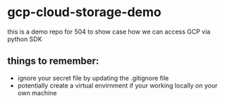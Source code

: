 # gcp-cloud-storage-demo
this is a demo repo for 504 to show case how we can access GCP via python SDK 

## things to remember: 
- ignore your secret file by updating the .gitignore file
- potentially create a virtual envirnment if your working locally on your own machine